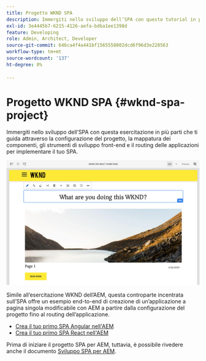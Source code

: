 ```yaml
---
title: Progetto WKND SPA
description: Immergiti nello sviluppo dell’SPA con questo tutorial in più parti che ti guida attraverso la configurazione del progetto, la mappatura dei componenti, gli strumenti di sviluppo front-end e il routing delle applicazioni per implementare il tuo SPA utilizzando sia React che Angular.
exl-id: 3e4445b7-6215-4126-aefa-bdba1ee1398d
feature: Developing
role: Admin, Architect, Developer
source-git-commit: 646ca4f4a441bf1565558002dcd6f96d3e228563
workflow-type: tm+mt
source-wordcount: '137'
ht-degree: 0%

---
```


# Progetto WKND SPA {#wknd-spa-project}

Immergiti nello sviluppo dell’SPA con questa esercitazione in più parti che ti guida attraverso la configurazione del progetto, la mappatura dei componenti, gli strumenti di sviluppo front-end e il routing delle applicazioni per implementare il tuo SPA.

![Progetto WKND SPA](assets/wknd-spa-project.png)

Simile all’esercitazione WKND dell’AEM, questa controparte incentrata sull’SPA offre un esempio end-to-end di creazione di un’applicazione a pagina singola modificabile con AEM a partire dalla configurazione del progetto fino al routing dell’applicazione.

* [Crea il tuo primo SPA Angular nell&#39;AEM](https://experienceleague.adobe.com/docs/experience-manager-learn/getting-started-with-aem-headless/spa-editor/angular/overview.html)
* [Crea il tuo primo SPA React nell&#39;AEM](https://experienceleague.adobe.com/docs/experience-manager-learn/getting-started-with-aem-headless/spa-editor/react/overview.html)

Prima di iniziare il progetto SPA per AEM, tuttavia, è possibile rivedere anche il documento [Sviluppo SPA per AEM](developing.md).

